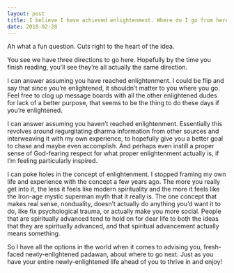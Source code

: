 ```yaml
---
layout: post
title: I believe I have achieved enlightenment. Where do I go from here?
date: 2018-02-28
---
```


<p>Ah what a fun question. Cuts right to the heart of the idea.</p><p>You see we have three directions to go here. Hopefully by the time you finish reading, you’ll see they’re all actually the same direction.</p><p>I can answer assuming you have reached enlightenment. I could be flip and say that since you’re enlightened, it shouldn’t matter to you where you go. Feel free to clog up message boards with all the other enlightened dudes for lack of a better purpose, that seems to be the thing to do these days if you’re enlightened.</p><p>I can answer assuming you haven’t reached enlightenment. Essentially this revolves around regurgitating dharma information from other sources and interweaving it with my own experience, to hopefully give you a better goal to chase and maybe even accomplish. And perhaps even instill a proper sense of God-fearing respect for what proper enlightenment actually is, if I’m feeling particularly inspired.</p><p>I can poke holes in the concept of enlightenment. I stopped framing my own life and experience with the concept a few years ago. The more you really get into it, the less it feels like modern spirituality and the more it feels like the Iron-age mystic superman myth that it really is. The one concept that makes real sense, nonduality, doesn’t actually do anything you’d want it to do, like fix psychological trauma, or actually make you more social. People that are spiritually advanced tend to hold on for dear life to both the ideas that they are spiritually advanced, and that spiritual advancement actually means something.</p><p>So I have all the options in the world when it comes to advising you, fresh-faced newly-enlightened padawan, about where to go next. Just as you have your entire newly-enlightened life ahead of you to thrive in and enjoy!</p>
